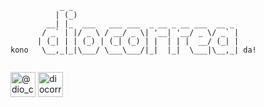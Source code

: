 
```
           _ _                                     
          | (_)                                    
        __| |_  ___   ___ ___  _ __ _ __ ___  __ _ 
       / _` | |/ _ \ / __/ _ \| '__| '__/ _ \/ _` |
      | (_| | | (_) | (_| (_) | |  | | |  __/ (_| |
kono   \__,_|_|\___/ \___\___/|_|  |_|  \___|\__,_| da!
                                             

```

<p align="left">
<a href="https://twitter.com/dio_correa" target="blank"><img align="center" src="https://raw.githubusercontent.com/rahuldkjain/github-profile-readme-generator/master/src/images/icons/Social/twitter.svg" alt="@dio_correa" height="40" width="40" /></a>
<a href="https://linkedin.com/in/diocorrea" target="blank"><img align="center" src="https://avatars.githubusercontent.com/u/357098?s=200&v=4" alt="diocorrea" height="40" width="40" /></a>
</p>

